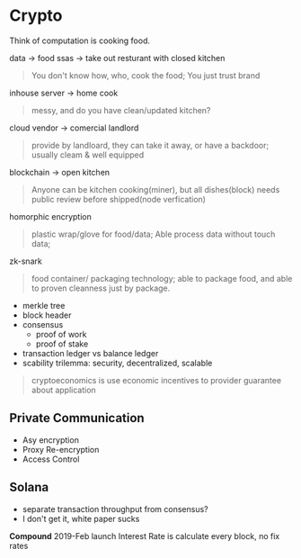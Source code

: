 # Crypto

Think of computation is cooking food.

data -> food
ssas -> take out resturant with closed kitchen

> You don't know how, who, cook the food; You just trust brand


inhouse server -> home cook

> messy, and do you have clean/updated kitchen?


cloud vendor -> comercial landlord

> provide by landloard, they can take it away, or have a backdoor; usually cleam & well equipped

blockchain -> open kitchen

> Anyone can be kitchen cooking(miner), but all dishes(block) needs public review before shipped(node verfication)


homorphic encryption
> plastic wrap/glove for food/data; Able process data without touch data;

zk-snark
> food container/ packaging technology; able to package food, and able to proven cleanness just by package.


- merkle tree
- block header
- consensus
  - proof of work
  - proof of stake
- transaction ledger vs balance ledger
- scability trilemma: security, decentralized, scalable

  
> cryptoeconomics is use economic incentives to provider guarantee about application

## Private Communication
- Asy encryption
- Proxy Re-encryption
- Access Control


## Solana
- separate transaction throughput from consensus?
- I don't get it, white paper sucks

**Compound**
2019-Feb launch
Interest Rate is calculate every block, no fix rates
